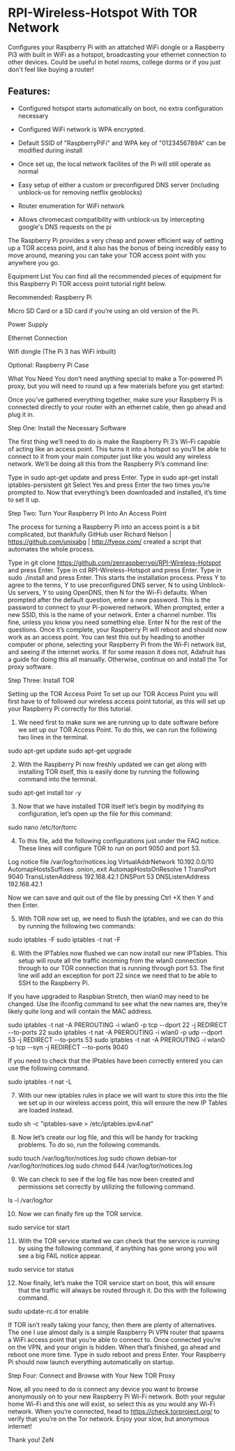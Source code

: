 RPI-Wireless-Hotspot With TOR Network
====================

Configures your Raspberry Pi with an attatched WiFi dongle or a Raspberry Pi3 with built in WiFi as a hotspot,
broadcasting your ethernet connection to other devices. Could be useful in hotel rooms, college dorms
or if you just don't feel like buying a router!


Features:
---------

* Configured hotspot starts automatically on boot, no extra configuration necessary

* Configured WiFi network is WPA encrypted.

* Default SSID of "RaspberryPiFi" and WPA key of "0123456789A" can be modified during install

* Once set up, the local network facilites of the Pi will still operate as normal

* Easy setup of either a custom or preconfigured DNS server (including unblock-us for removing netflix geoblocks)

* Router enumeration for WiFi network

* Allows chromecast compatibility with unblock-us by intercepting google's DNS requests on the pi

The Raspberry Pi provides a very cheap and power efficient way of setting up a TOR access point, and it also has the bonus of being incredibly easy to move around, meaning you can take your TOR access point with you anywhere you go.

 Equipment List
You can find all the recommended pieces of equipment for this Raspberry Pi TOR access point tutorial right below.

Recommended:
 Raspberry Pi

 Micro SD Card or a SD card if you’re using an old version of the Pi.

 Power Supply

 Ethernet Connection

 Wifi dongle (The Pi 3 has WiFi inbuilt)

Optional:
 Raspberry Pi Case
 
 What You Need
You don’t need anything special to make a Tor-powered Pi proxy, but you will need to round up a few materials before you get started:

Once you’ve gathered everything together, make sure your Raspberry Pi is connected directly to your router with an ethernet cable, then go ahead and plug it in.

Step One: Install the Necessary Software

The first thing we’ll need to do is make the Raspberry Pi 3’s Wi-Fi capable of acting like an access point. This turns it into a hotspot so you’ll be able to connect to it from your main computer just like you would any wireless network. We’ll be doing all this from the Raspberry Pi’s command line:

Type in sudo apt-get update and press Enter.
Type in sudo apt-get install iptables-persistent git
Select Yes and press Enter the two times you’re prompted to.
Now that everything’s been downloaded and installed, it’s time to set it up.

Step Two: Turn Your Raspberry Pi Into An Access Point

The process for turning a Raspberry Pi into an access point is a bit complicated, but thankfully GitHub user Richard Nelson | https://github.com/unixabg | http://fyeox.com/ created a script that automates the whole process.

Type in git clone https://github.com/zenraspberrypi/RPI-Wireless-Hotspot and press Enter.
Type in cd RPI-Wireless-Hotspot and press Enter.
Type in sudo ./install and press Enter. This starts the installation process.
Press Y to agree to the terms, Y to use preconfigured DNS server, N to using Unblock-Us servers, Y to using OpenDNS, then N for the Wi-Fi defaults.
When prompted after the default question, enter a new password. This is the password to connect to your Pi-powered network.
When prompted, enter a new SSID, this is the name of your network.
Enter a channel number. 11is fine, unless you know you need something else.
Enter N for the rest of the questions.
Once it’s complete, your Raspberry Pi will reboot and should now work as an access point. You can test this out by heading to another computer or phone, selecting your Raspberry Pi from the Wi-Fi network list, and seeing if the internet works. If for some reason it does not, Adafruit has a guide for doing this all manually. Otherwise, continue on and install the Tor proxy software.


Step Three: Install TOR

Setting up the TOR Access Point
To set up our TOR Access Point you will first have to of followed our wireless access point tutorial, as this will set up your Raspberry Pi correctly for this tutorial.

1. We need first to make sure we are running up to date software before we set up our TOR Access Point. To do this, we can run the following two lines in the terminal.

sudo apt-get update
sudo apt-get upgrade

2. With the Raspberry Pi now freshly updated we can get along with installing TOR itself, this is easily done by running the following command into the terminal.

sudo apt-get install tor -y

3. Now that we have installed TOR itself let’s begin by modifying its configuration, let’s open up the file for this command:

sudo nano /etc/tor/torrc

4. To this file, add the following configurations just under the FAQ notice. These lines will configure TOR to run on port 9050 and port 53.

Log notice file /var/log/tor/notices.log
VirtualAddrNetwork 10.192.0.0/10
AutomapHostsSuffixes .onion,.exit
AutomapHostsOnResolve 1
TransPort 9040
TransListenAddress 192.168.42.1
DNSPort 53
DNSListenAddress 192.168.42.1

Now we can save and quit out of the file by pressing Ctrl +X then Y and then Enter.

5. With TOR now set up, we need to flush the iptables, and we can do this by running the following two commands:

sudo iptables -F
sudo iptables -t nat -F

6. With the IPTables now flushed we can now install our new IPTables. This setup will route all the traffic incoming from the wlan0 connection through to our TOR connection that is running through port 53. The first line will add an exception for port 22 since we need that to be able to SSH to the Raspberry Pi.

 If you have upgraded to Raspbian Stretch, then wlan0 may need to be changed. Use the ifconfig command to see what the new names are, they’re likely quite long and will contain the MAC address.

sudo iptables -t nat -A PREROUTING -i wlan0 -p tcp --dport 22 -j REDIRECT --to-ports 22
sudo iptables -t nat -A PREROUTING -i wlan0 -p udp --dport 53 -j REDIRECT --to-ports 53
sudo iptables -t nat -A PREROUTING -i wlan0 -p tcp --syn -j REDIRECT --to-ports 9040

If you need to check that the IPtables have been correctly entered you can use the following command.

sudo iptables -t nat -L

 
7. With our new iptables rules in place we will want to store this into the file we set up in our wireless access point, this will ensure the new IP Tables are loaded instead.

sudo sh -c "iptables-save > /etc/iptables.ipv4.nat"

8. Now let’s create our log file, and this will be handy for tracking problems. To do so, run the following commands.

sudo touch /var/log/tor/notices.log
sudo chown debian-tor /var/log/tor/notices.log
sudo chmod 644 /var/log/tor/notices.log

9. We can check to see if the log file has now been created and permissions set correctly by utilizing the following command.

ls -l /var/log/tor

10. Now we can finally fire up the TOR service.

sudo service tor start

11. With the TOR service started we can check that the service is running by using the following command, if anything has gone wrong you will see a big FAIL notice appear.

sudo service tor status

12. Now finally, let’s make the TOR service start on boot, this will ensure that the traffic will always be routed through it. Do this with the following command.

sudo update-rc.d tor enable

If TOR isn’t really taking your fancy, then there are plenty of alternatives. The one I use almost daily is a simple Raspberry Pi VPN router that spawns a WiFi access point that you’re able to connect to. Once connected you’re on the VPN, and your origin is hidden.
When that’s finished, go ahead and reboot one more time. Type in sudo reboot and press Enter. Your Raspberry Pi should now launch everything automatically on startup.

Step Four: Connect and Browse with Your New TOR Proxy

Now, all you need to do is connect any device you want to browse anonymously on to your new Raspberry Pi Wi-Fi network. Both your regular home Wi-Fi and this one will exist, so select this as you would any Wi-Fi network. When you’re connected, head to https://check.torproject.org/ to verify that you’re on the Tor network. Enjoy your slow, but anonymous internet!

Thank you!
  ZeN
